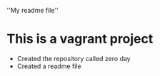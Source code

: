 ''My readme file''
# This is a vagrant project
* Created the repository called zero day
* Created a readme file
